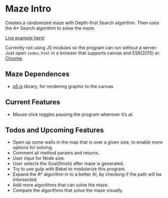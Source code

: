 # Maze Intro

Creates a randomized maze with Depth-first Search algorithm. Then uses the A\* Search algorithm to solve the maze.

[Live example here!](https://judicious.in/mazing/)

Currently not using JS modules so the program can run without a server. Just open `index.html` in a browser that supports canvas and ES6(2015) ei: [Chrome](https://www.google.com/chrome/).

## Maze Dependences

- [p5.js](https://p5js.org/get-started/) library, for rendering graphic to the canvas

## Current Features

- Mouse click toggles pausing the program wherever it’s at.

## Todos and Upcoming Features

- Open up some walls in the map that is over a given size, to enable more options for solving.
- Comment all method params and returns.
- User input for Node size.
- User selects the Goal(finish) after maze is generated.
- Try to use gulp with Babel to modularize this program.
- Expand the A\* algorithm in to a better AI, by checking if the path will be intersected.
- Add more algorithms that can solve the maze.
- Compare the algorithms that solve the maze visually.
